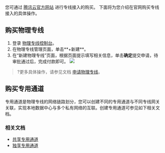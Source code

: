 您可通过 [腾讯云官方网站](https://cloud.tencent.com/) 进行专线接入的购买。
下面将为您介绍在官网购买专线接入的具体操作。

## 购买物理专线
1. 登录 [物理专线控制台](https://console.cloud.tencent.com/dc/dc)。
2. 在物理专线管理页面，单击**+新建**。
3. 在“新建物理专线”页面，根据页面提示填写相关信息，单击**确定**提交申请，待审批通过后，完成付款即可。
![](https://qcloudimg.tencent-cloud.cn/raw/2809829bf47dc0cc9f8d30995fdc48d4.png)
>?更多具体操作，请参见文档 [申请物理专线](https://cloud.tencent.com/document/product/216/19244)。
>

## 购买专用通道
专用通道是物理专线的网络链路划分，您可以创建不同的专用通道与不同专线网关关联，实现本地数据中心与多个私有网络的互联。创建专用通道可参见如下相关文档。

### 相关文档
- [共享专用通道](https://cloud.tencent.com/document/product/216/74570)
- [独享专用通道](https://cloud.tencent.com/document/product/216/74769)
